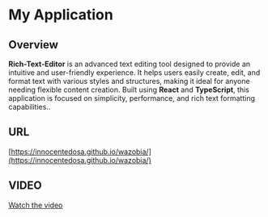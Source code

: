 # My Application

## Overview
**Rich-Text-Editor** is an advanced text editing tool designed to provide an intuitive and user-friendly experience. It helps users easily create, edit, and format text with various styles and structures, making it ideal for anyone needing flexible content creation. Built using **React** and **TypeScript**, this application is focused on simplicity, performance, and rich text formatting capabilities..



## URL
[https://innocentedosa.github.io/wazobia/](https://innocentedosa.github.io/wazobia/)

## VIDEO
[Watch the video](https://www.loom.com/share/34d5706cb2514ff3ac92eb6406eefe7d)
